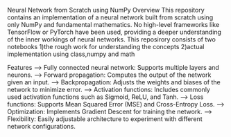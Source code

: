 Neural Network from Scratch using NumPy
Overview
This repository contains an implementation of a neural network built from scratch using only NumPy and fundamental mathematics. No high-level frameworks like TensorFlow or PyTorch have been used, providing a deeper understanding of the inner workings of neural networks.
This reposirory consists of two notebooks
  1)the rough work for understanding the concepts 
  2)actual implementation using class,numpy and math

  
Features
--> Fully connected neural network: Supports multiple layers and neurons.
--> Forward propagation: Computes the output of the network given an input.
--> Backpropagation: Adjusts the weights and biases of the network to minimize error.
--> Activation functions: Includes commonly used activation functions such as Sigmoid, ReLU, and Tanh.
--> Loss functions: Supports Mean Squared Error (MSE) and Cross-Entropy Loss.
--> Optimization: Implements Gradient Descent for training the network.
--> Flexibility: Easily adjustable architecture to experiment with different network configurations.


